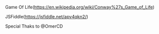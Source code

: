Game Of Life(https://en.wikipedia.org/wiki/Conway%27s_Game_of_Life)


JSFiddle(https://jsfiddle.net/apv4qkn2/)


Special Thaks to @OmerCD

